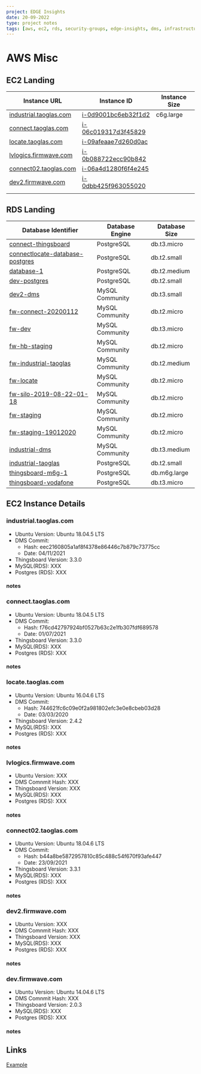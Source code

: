 ```yaml
---
project: EDGE Insights
date: 20-09-2022
type: project notes
tags: [aws, ec2, rds, security-groups, edge-insights, dms, infrastructure]
---
```


# AWS Misc

## EC2 Landing
| Instance URL                                      | Instance ID                                                                                                                              | Instance Size |
| ------------------------------------------------- | ---------------------------------------------------------------------------------------------------------------------------------------- | ------------- |
| [industrial.taoglas.com](#industrial.taoglas.com) | [i-0d9001bc6eb32f1d2](https://eu-west-1.console.aws.amazon.com/ec2/home?region=eu-west-1#InstanceDetails:instanceId=i-0d9001bc6eb32f1d2) | c6g.large     |
| [connect.taoglas.com](#connect.taoglas.com)       | [i-06c019317d3f45829](https://eu-west-1.console.aws.amazon.com/ec2/home?region=eu-west-1#InstanceDetails:instanceId=i-06c019317d3f45829) |               |
| [locate.taoglas.com](#locate.taoglas.com)         | [i-09afeaae7d260d0ac](https://eu-west-1.console.aws.amazon.com/ec2/home?region=eu-west-1#InstanceDetails:instanceId=i-09afeaae7d260d0ac) |               |
| [lvlogics.firmwave.com](#locate.taoglas.com)      | [i-0b088722ecc90b842](https://eu-west-1.console.aws.amazon.com/ec2/home?region=eu-west-1#InstanceDetails:instanceId=i-0b088722ecc90b842) |               |
| [connect02.taoglas.com](#connect02.taoglas.com)   | [i-06a4d1280f6f4e245](https://eu-west-1.console.aws.amazon.com/ec2/home?region=eu-west-1#InstanceDetails:instanceId=i-06a4d1280f6f4e245) |               |
| [dev2.firmwave.com](#dev2.firmwave.com)           | [i-0dbb425f963055020](https://eu-west-1.console.aws.amazon.com/ec2/home?region=eu-west-1#InstanceDetails:instanceId=i-0dbb425f963055020) |               |
|                                                   |                                                                                                                                          |               |

## RDS Landing
| Database Identifier                                                                                                                                                | Database Engine | Database Size |
| ------------------------------------------------------------------------------------------------------------------------------------------------------------------ | --------------- | ------------- |
| [connect-thingsboard](https://eu-west-1.console.aws.amazon.com/rds/home?region=eu-west-1#database:id=connect-thingsboard;is-cluster=false)                         | PostgreSQL      | db.t3.micro   |
| [connectlocate-database-postgres](https://eu-west-1.console.aws.amazon.com/rds/home?region=eu-west-1#database:id=connectlocate-database-postgres;is-cluster=false) | PostgreSQL      | db.t2.small   |
| [database-1](https://eu-west-1.console.aws.amazon.com/rds/home?region=eu-west-1#database:id=database-1;is-cluster=false)                                           | PostgreSQL      | db.t2.medium  |
| [dev-postgres](https://eu-west-1.console.aws.amazon.com/rds/home?region=eu-west-1#database:id=dev-postgres;is-cluster=false)                                       | PostgreSQL      | db.t2.small   |
| [dev2-dms](https://eu-west-1.console.aws.amazon.com/rds/home?region=eu-west-1#database:id=dev2-dms;is-cluster=false)                                               | MySQL Community | db.t3.small   |
| [fw-connect-20200112](https://eu-west-1.console.aws.amazon.com/rds/home?region=eu-west-1#database:id=fw-connect-20200112;is-cluster=false)                         | MySQL Community | db.t2.micro   |
| [fw-dev](https://eu-west-1.console.aws.amazon.com/rds/home?region=eu-west-1#database:id=fw-dev;is-cluster=false)                                                   | MySQL Community | db.t3.micro   |
| [fw-hb-staging](https://eu-west-1.console.aws.amazon.com/rds/home?region=eu-west-1#database:id=fw-hb-staging;is-cluster=false)                                     | MySQL Community | db.t2.micro   |
| [fw-industrial-taoglas](https://eu-west-1.console.aws.amazon.com/rds/home?region=eu-west-1#database:id=fw-industrial-taoglas;is-cluster=false)                     | MySQL Community | db.t2.medium  |
| [fw-locate](https://eu-west-1.console.aws.amazon.com/rds/home?region=eu-west-1#database:id=fw-locate;is-cluster=false)                                             | MySQL Community | db.t2.micro   |
| [fw-silo-2019-08-22-01-18](https://eu-west-1.console.aws.amazon.com/rds/home?region=eu-west-1#database:id=fw-silo-2019-08-22-01-18;is-cluster=false)               | MySQL Community | db.t2.micro   |
| [fw-staging](https://eu-west-1.console.aws.amazon.com/rds/home?region=eu-west-1#database:id=fw-staging;is-cluster=false)                                           | MySQL Community | db.t2.micro   |
| [fw-staging-19012020](https://eu-west-1.console.aws.amazon.com/rds/home?region=eu-west-1#database:id=fw-staging-19012020;is-cluster=false)                         | MySQL Community | db.t2.micro   |
| [industrial-dms](https://eu-west-1.console.aws.amazon.com/rds/home?region=eu-west-1#database:id=industrial-dms;is-cluster=false)                                   | MySQL Community | db.t3.medium  |
| [industrial-taoglas](https://eu-west-1.console.aws.amazon.com/rds/home?region=eu-west-1#database:id=industrial-taoglas;is-cluster=false)                           | PostgreSQL      | db.t2.small   |
| [thingsboard-m6g-1](https://eu-west-1.console.aws.amazon.com/rds/home?region=eu-west-1#database:id=thingsboard-m6g-1;is-cluster=false)                             | PostgreSQL      | db.m6g.large  |
| [thingsboard-vodafone](https://eu-west-1.console.aws.amazon.com/rds/home?region=eu-west-1#database:id=thingsboard-vodafone;is-cluster=false)                       | PostgreSQL      | db.t3.micro   |


## EC2 Instance Details
### industrial.taoglas.com
- Ubuntu Version: Ubuntu 18.04.5 LTS
- DMS Commit:
	- Hash: eec2160805a1af8f4378e86446c7b879c73775cc
	- Date: 04/11/2021
- Thingsboard Version: 3.3.0
- MySQL(RDS): XXX
- Postgres (RDS): XXX

#### notes


### connect.taoglas.com
- Ubuntu Version: Ubuntu 18.04.5 LTS
- DMS Commit:
	- Hash: f76cd42797924bf0527b63c2e1fb307fdf689578
	- Date: 01/07/2021
- Thingsboard Version: 3.3.0
- MySQL(RDS): XXX
- Postgres (RDS): XXX

#### notes


### locate.taoglas.com
- Ubuntu Version: Ubuntu 16.04.6 LTS
- DMS Commit:
	- Hash: 744621fc6c09e0f2a981802efc3e0e8cbeb03d28
	- Date: 03/03/2020
- Thingsboard Version: 2.4.2
- MySQL(RDS): XXX
- Postgres (RDS): XXX

#### notes


### lvlogics.firmwave.com
- Ubuntu Version: XXX
- DMS Comnmit Hash: XXX
- Thingsboard Version: XXX
- MySQL(RDS): XXX
- Postgres (RDS): XXX

#### notes


### connect02.taoglas.com 
- Ubuntu Version: Ubuntu 18.04.6 LTS
- DMS Commit:
	- Hash: b44a8be5872957810c85c488c54f670f93afe447
	- Date: 23/09/2021
- Thingsboard Version: 3.3.1
- MySQL(RDS): XXX
- Postgres (RDS): XXX

#### notes


### dev2.firmwave.com 
- Ubuntu Version: XXX
- DMS Comnmit Hash: XXX
- Thingsboard Version: XXX
- MySQL(RDS): XXX
- Postgres (RDS): XXX

#### notes


### dev.firmwave.com 
- Ubuntu Version: Ubuntu 14.04.6 LTS
- DMS Comnmit Hash: XXX
- Thingsboard Version: 2.0.3
- MySQL(RDS): XXX
- Postgres (RDS): XXX

#### notes


## Links
[Example](https://www.example.org)
